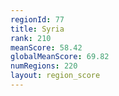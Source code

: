 ```yaml
---
regionId: 77
title: Syria
rank: 210
meanScore: 58.42
globalMeanScore: 69.82
numRegions: 220
layout: region_score
---
```

